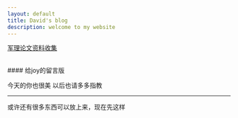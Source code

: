 ```yaml
---
layout: default
title: David's blog
description: welcome to my website
---
```

[军理论文资料收集](_posts/2020-11-15-resource.md)

<br>
#### 给joy的留言版

今天的你也很美
以后也请多多指教

-------
或许还有很多东西可以放上来，现在先这样